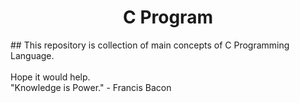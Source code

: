 <h1 align="center">C Program</h1>
## This repository is collection of main concepts of C Programming Language.
<br></br>
Hope it would help. </br>
"Knowledge is Power." - Francis Bacon
                
